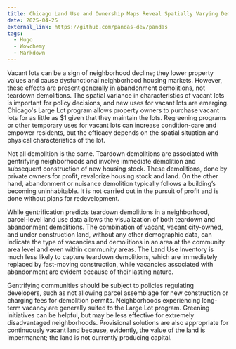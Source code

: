 ```yaml
---
title: Chicago Land Use and Ownership Maps Reveal Spatially Varying Demolition Patterns
date: 2025-04-25
external_link: https://github.com/pandas-dev/pandas
tags:
  - Hugo
  - Wowchemy
  - Markdown
---
```


Vacant lots can be a sign of neighborhood decline; they lower property values and cause dysfunctional neighborhood housing markets. However, these effects are present generally in abandonment demolitions, not teardown demolitions. The spatial variance in characteristics of vacant lots is important for policy decisions, and new uses for vacant lots are emerging. Chicago's Large Lot program allows property owners to purchase vacant lots for as little as $1 given that they maintain the lots. Regreening programs or other temporary uses for vacant lots can increase condition-care and empower residents, but the efficacy depends on the spatial situation and physical characteristics of the lot.

Not all demolition is the same. Teardown demolitions are associated with gentrifying neighborhoods and involve immediate demolition and subsequent construction of new housing stock. These demolitions, done by private owners for profit, revalorize housing stock and land. On the other hand, abandonment or nuisance demolition typically follows a building’s becoming uninhabitable. It is not carried out in the pursuit of profit and is done without plans for redevelopment.

While gentrification predicts teardown demolitions in a neighborhood, parcel-level land use data allows the visualization of both teardown and abandonment demolitions. The combination of vacant, vacant city-owned, and under construction land, without any other demographic data, can indicate the type of vacancies and demolitions in an area at the community area level and even within community areas. The Land Use Inventory is much less likely to capture teardown demolitions, which are immediately replaced by fast-moving construction, while vacancies associated with abandonment are evident because of their lasting nature.

Gentrifying communities should be subject to policies regulating developers, such as not allowing parcel assemblage for new construction or charging fees for demolition permits. Neighborhoods experiencing long-term vacancy are generally suited to the Large Lot program. Greening initiatives can be helpful, but may be less effective for extremely disadvantaged neighborhoods. Provisional solutions are also appropriate for continuously vacant land because, evidently, the value of the land is impermanent; the land is not currently producing capital.
<!--more-->
